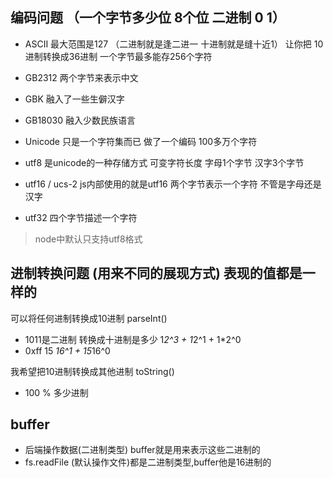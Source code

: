 ## 编码问题 （一个字节多少位 8个位 二进制 0 1）

- ASCII  最大范围是127 （二进制就是逢二进一 十进制就是缝十近1）  让你把 10进制转换成36进制  一个字节最多能存256个字符

- GB2312 两个字节来表示中文
- GBK 融入了一些生僻汉字
- GB18030 融入少数民族语言
- Unicode 只是一个字符集而已 做了一个编码 100多万个字符
- utf8 是unicode的一种存储方式  可变字符长度 字母1个字节 汉字3个字节
- utf16 / ucs-2 js内部使用的就是utf16 两个字节表示一个字符 不管是字母还是汉字
- utf32 四个字节描述一个字符

> node中默认只支持utf8格式

## 进制转换问题  (用来不同的展现方式) 表现的值都是一样的  

可以将任何进制转换成10进制  parseInt()

- 1011是二进制 转换成十进制是多少 1*2^3  +  1*2^1 +  1*2^0
- 0xff 15 *16^1 + 15*16^0

我希望把10进制转换成其他进制 toString()

- 100 % 多少进制  

## buffer

- 后端操作数据(二进制类型) buffer就是用来表示这些二进制的
- fs.readFile (默认操作文件)都是二进制类型,buffer他是16进制的
